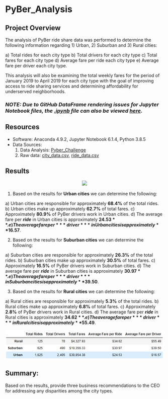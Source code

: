 # PyBer_Analysis

## Project Overview

The analysis of PyBer ride share data was performed to determine the following information regarding 1) Urban, 2) Suburban and 3) Rural cities: 

   a) Total rides for each city type
   b) Total drivers for each city type
   c) Total fares for each city type
   d) Average fare per ride each city type
   e) Average fare per driver each city type.

This analysis will also be examining the total weekly fares for the period of January 2019 to April 2019 for each city type with the goal of improving access to ride sharing services and determining affordability for underserved neighborhoods.

### ***NOTE: Due to GitHub DataFrame rendering issues for Jupyter Notebook files, the [.ipynb]() file can also be viewed [here]().***

## Resources 

- Software: Anaconda 4.9.2, Jupyter Notebook 6.1.4, Python 3.8.5
- Data Sources: 
   1. Data Analysis: [Pyber_Challenge](PyBer_Challenge.ipynb)
   2. Raw data: [city_data.csv](Resources/city_data.csv), [ride_data.csv](Resources/ride_data.csv)

## Results

<p align="center">
  <img src="Resources/PyBer_ride_summary.png" width="900"/>
</p>

1. Based on the results for **Urban cities** we can determine the following:

a) Urban cities are responsible for approximately **68.4%** of the total rides.
b) Urban cities make up approximately **62.7%** of total fares.
c) Approximately **80.9%** of PyBer drivers work in Urban cities.
d) The average fare per ***ride*** in Urban cities is approximately **$24.53**.
e) The average fare per ***driver*** in Urban cities is approximately **$16.57**.

2. Based on the results for **Suburban cities** we can determine the following:

a) Suburban cities are responsible for approximately **26.3%** of the total rides.
b) Suburban cities make up approximately **30.5%** of total fares.
c) Approximately **16.5%** of PyBer drivers work in Suburban cities.
d) The average fare per ***ride*** in Suburban cities is approximately **$30.97**.
e) The average fare per ***driver*** in Suburban cities is approximately **$39.50**.

3. Based on the results for **Rural cities** we can determine the following:

a) Rural cities are responsible for approximately **5.3%** of the total rides.
b) Rural cities make up approximately **6.8%** of total fares.
c) Approximately **2.8%** of PyBer drivers work in Rural cities.
d) The average fare per ***ride*** in Rural cities is approximately **$34.62**.
e) The average fare per ***driver*** in Rural cities is approximately **$55.49**.

<p align="center">
  <img src="Resources/Fig_10.png" width="900"/>
</p>

## Summary: 
Based on the results, provide three business recommendations to the CEO for addressing any disparities among the city types.

